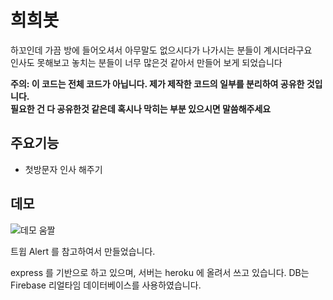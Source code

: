 # 희희봇

하꼬인데 가끔 방에 들어오셔서 아무말도 없으시다가 나가시는 분들이 계시더라구요  
인사도 못해보고 놓치는 분들이 너무 많은것 같아서 만들어 보게 되었습니다

__주의: 이 코드는 전체 코드가 아닙니다. 제가 제작한 코드의 일부를 분리하여 공유한 것입니다.__  
__필요한 건 다 공유한것 같은데 혹시나 막히는 부분 있으시면 말씀해주세요__

## 주요기능
- 첫방문자 인사 해주기

## 데모
![데모 움짤](https://i.imgur.com/uZvQrib.gif)

트윕 Alert 를 참고하여서 만들었습니다.

express 를 기반으로 하고 있으며, 서버는 heroku 에 올려서 쓰고 있습니다.
DB는 Firebase 리얼타임 데이터베이스를 사용하였습니다.